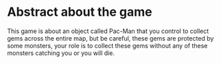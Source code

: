 # Abstract about the game
This game is about an object called Pac-Man that you control to collect gems across the entire map, but be careful, these gems are protected by some monsters, your role is to collect these gems without any of these monsters catching you or you will die.
